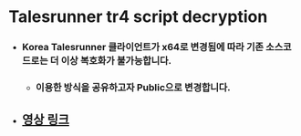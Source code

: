 # Talesrunner tr4 script decryption

- ### Korea Talesrunner 클라이언트가 x64로 변경됨에 따라 기존 소스코드로는 더 이상 복호화가 불가능합니다.
  - ### 이용한 방식을 공유하고자 Public으로 변경합니다.

- ## [영상 링크](https://youtu.be/7yjOgt0fWNs)
